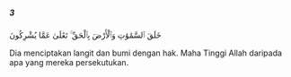 ##### 3

<span class="ayah">خَلَقَ ٱلسَّمَٰوَٰتِ وَٱلْأَرْضَ بِٱلْحَقِّ ۚ تَعَٰلَىٰ عَمَّا يُشْرِكُونَ</span>

<span class="ayah_translation">Dia menciptakan langit dan bumi dengan hak. Maha Tinggi Allah daripada apa yang mereka persekutukan.</span>
